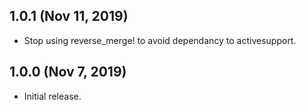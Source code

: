 ## 1.0.1 (Nov 11, 2019)

* Stop using reverse_merge! to avoid dependancy to activesupport.

## 1.0.0 (Nov 7, 2019)

* Initial release.
